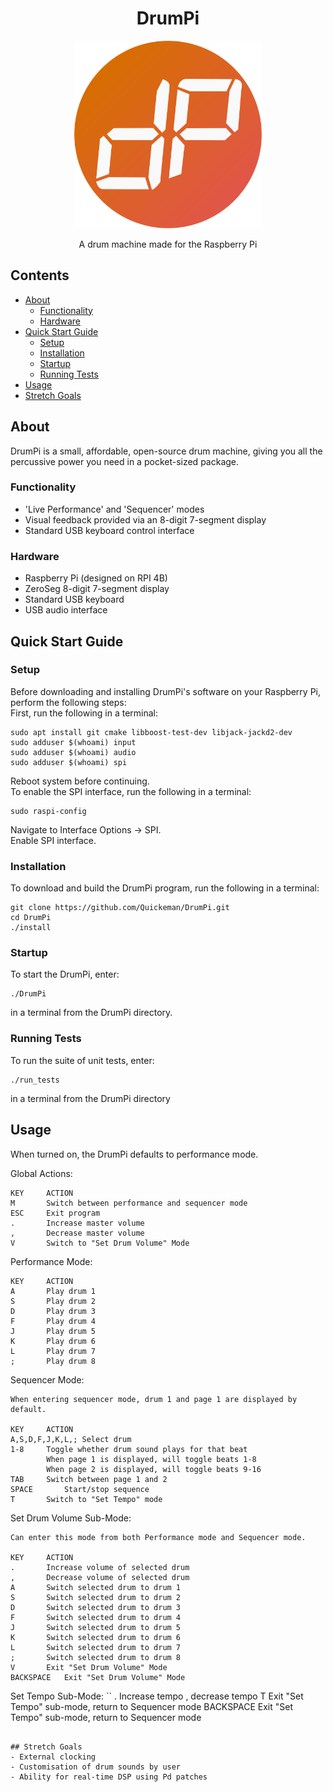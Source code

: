 <h1 align="center">DrumPi</h1>
<p align="center">
  <a href="https://github.com/Quickeman/DrumPi">
    <img src="/images/drumpi_logo.png" alt="Logo" height="300">
  </a>

  <p align="center">A drum machine made for the Raspberry Pi</p>  
</p>

## Contents
<ul>
  <li><a href="#About">About</a>
    <ul>
      <li><a href="#Functionality">Functionality</a>
      <li><a href="#Hardware">Hardware</a>
    </ul>
  <li><a href="#Quick-Start-Guide">Quick Start Guide</a>
    <ul>
      <li><a href="#Setup">Setup</a>
      <li><a href="#Installation">Installation</a>
      <li><a href="#Startup">Startup</a>
      <li><a href="#Running-Tests">Running Tests</a>
    </ul>
  <li><a href="#Usage">Usage</a>
  <li><a href="#Stretch-Goals">Stretch Goals</a>
</ul>

## About
DrumPi is a small, affordable, open-source drum machine, giving you all the percussive power you need in a pocket-sized package.

### Functionality
- 'Live Performance' and 'Sequencer' modes
- Visual feedback provided via an 8-digit 7-segment display
- Standard USB keyboard control interface

### Hardware
- Raspberry Pi (designed on RPI 4B)
- ZeroSeg 8-digit 7-segment display
- Standard USB keyboard
- USB audio interface

## Quick Start Guide
### Setup
Before downloading and installing DrumPi's software on your Raspberry Pi, perform the following steps:    
First, run the following in a terminal:
```
sudo apt install git cmake libboost-test-dev libjack-jackd2-dev
sudo adduser $(whoami) input
sudo adduser $(whoami) audio
sudo adduser $(whoami) spi
```
Reboot system before continuing.    
To enable the SPI interface, run the following in a terminal:
```
sudo raspi-config
```
Navigate to Interface Options -> SPI.   
Enable SPI interface.   

### Installation
To download and build the DrumPi program, run the following in a terminal:
```
git clone https://github.com/Quickeman/DrumPi.git
cd DrumPi
./install
```

### Startup
To start the DrumPi, enter:
```
./DrumPi
```
in a terminal from the DrumPi directory.

### Running Tests
To run the suite of unit tests, enter:
```
./run_tests
```
in a terminal from the DrumPi directory

## Usage
When turned on, the DrumPi defaults to performance mode.

Global Actions:
```
KEY		ACTION
M		Switch between performance and sequencer mode
ESC		Exit program
.		Increase master volume
,		Decrease master volume
V		Switch to "Set Drum Volume" Mode
```
Performance Mode:  
```
KEY		ACTION
A		Play drum 1
S		Play drum 2
D		Play drum 3
F		Play drum 4
J		Play drum 5
K		Play drum 6
L		Play drum 7
;		Play drum 8
```
Sequencer Mode:
```
When entering sequencer mode, drum 1 and page 1 are displayed by default.

KEY		ACTION
A,S,D,F,J,K,L,;	Select drum
1-8		Toggle whether drum sound plays for that beat
		When page 1 is displayed, will toggle beats 1-8
		When page 2 is displayed, will toggle beats 9-16
TAB		Switch between page 1 and 2
SPACE		Start/stop sequence
T		Switch to "Set Tempo" mode		
```
Set Drum Volume Sub-Mode:
```
Can enter this mode from both Performance mode and Sequencer mode.

KEY		ACTION
.		Increase volume of selected drum
,		Decrease volume of selected drum
A		Switch selected drum to drum 1
S		Switch selected drum to drum 2
D		Switch selected drum to drum 3
F		Switch selected drum to drum 4
J		Switch selected drum to drum 5
K		Switch selected drum to drum 6
L		Switch selected drum to drum 7
;		Switch selected drum to drum 8
V		Exit "Set Drum Volume" Mode
BACKSPACE	Exit "Set Drum Volume" Mode
```
Set Tempo Sub-Mode:
``
.		Increase tempo
,		decrease tempo
T		Exit "Set Tempo" sub-mode, return to Sequencer mode
BACKSPACE	Exit "Set Tempo" sub-mode, return to Sequencer mode
```

## Stretch Goals
- External clocking
- Customisation of drum sounds by user
- Ability for real-time DSP using Pd patches

